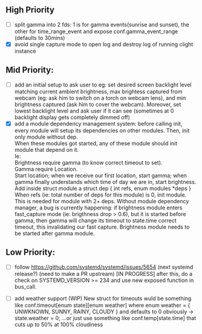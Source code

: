 ## High Priority
- [ ] split gamma into 2 fds: 1 is for gamma events(sunrise and sunset), the other for time_range_event and expose conf.gamma_event_range (defaults to 30mins)
- [x] avoid single capture mode to open log and destroy log of running clight instance

## Mid Priority:
- [ ] add an initial setup to ask user to eg: set desired screen backlight level matching current ambient brightness, max brightess captured from webcam (eg: ask him to switch on a torch on webcam lens), and min brightness captured (ask him to cover the webcam). Moreover, set lowest backlight level and ask user if it can see (sometimes at 0 backlight display gets completely dimmed off)
- [x] add a module dependency management system: before calling init, every module will setup its dependencies on other modules. Then, init only module without dep.  
When these modules got started, any of these module should init module that depend on it.  
Ie:  
Brightness require gamma (to know correct timeout to set).  
Gamma require Location.  
Start location; when we receive our first location, start gamma; when gamma finally understands which time of day we are in, start brightness.  
Add inside struct module a struct dep { int refs, enum modules *deps }  
When refs (ie: total number of deps for this module) is 0, init module. This is needed for module with 2+ deps.
Without module dependency manager, a bug is currently happening: if brightness module enters fast_capture mode (ie: brigthness drop > 0.6), but it is started before gamma, then gamma will change its timeout to state.time correct timeout, this invalidating our fast capture.
Brightness module needs to be started after gamma module.

## Low Priority:
- [ ] follow https://github.com/systemd/systemd/issues/5654 (next systemd release?) (need to make a PR upstream) [IN PROGRESS] after this, do a check on SYSTEMD_VERSION >= 234 and use new exposed function in bus_call.
- [ ] add weather support (WIP) New struct for timeouts wuld be something like conf.timeout[enum state][enum weather] where enum weather = { UNWKNOWN, SUNNY, RAINY, CLOUDY } and defaults to 0 obviously -> state.weather = 0; ...or just use something like conf.temp[state.time] that cuts up to 50% at 100% cloudiness 


